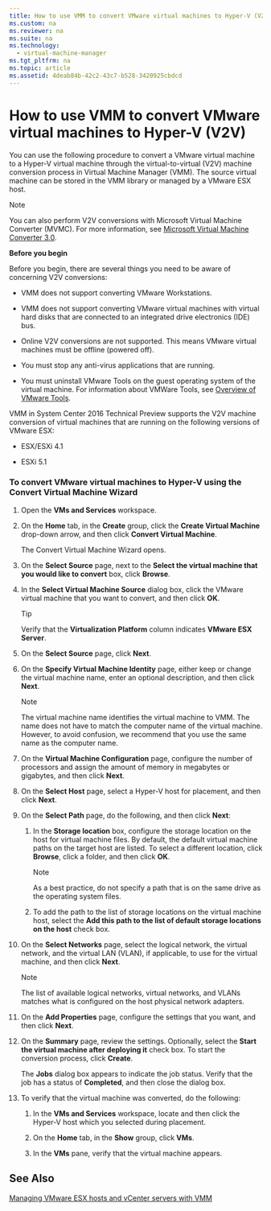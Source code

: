 ```yaml
---
title: How to use VMM to convert VMware virtual machines to Hyper-V (V2V)
ms.custom: na
ms.reviewer: na
ms.suite: na
ms.technology: 
  - virtual-machine-manager
ms.tgt_pltfrm: na
ms.topic: article
ms.assetid: 4deab84b-42c2-43c7-b528-3420925cbdcd
---
```

# How to use VMM to convert VMware virtual machines to Hyper-V (V2V)
You can use the following procedure to convert a VMware virtual machine to a Hyper\-V virtual machine through the virtual\-to\-virtual \(V2V\) machine conversion process in Virtual Machine Manager \(VMM\). The source virtual machine can be stored in the VMM library or managed by a VMware ESX host.

> [!NOTE]
> You can also perform V2V conversions with Microsoft Virtual Machine Converter \(MVMC\). For more information, see [Microsoft Virtual Machine Converter 3.0](http://technet.microsoft.com/library/dn873998.aspx).

**Before you begin**

Before you begin, there are several things you need to be aware of concerning V2V conversions:

-   VMM does not support converting VMware Workstations.

-   VMM does not support converting VMware virtual machines with virtual hard disks that are connected to an integrated drive electronics \(IDE\) bus.

-   Online V2V conversions are not supported. This means VMware virtual machines must be offline \(powered off\).

-   You must stop any anti\-virus applications that are running.

-   You must uninstall VMware Tools on the guest operating system of the virtual machine. For information about VMWare Tools, see [Overview of VMware Tools](http://kb.vmware.com/selfservice/microsites/search.do?language=en_US&cmd=displayKC&externalId=340).

VMM in System Center 2016 Technical Preview supports the V2V machine conversion of virtual machines that are running on the following versions of VMware ESX:

-   ESX\/ESXi 4.1

-   ESXi 5.1

### To convert VMware virtual machines to Hyper\-V using the Convert Virtual Machine Wizard

1.  Open the **VMs and Services** workspace.

2.  On the **Home** tab, in the **Create** group, click the **Create Virtual Machine** drop\-down arrow, and then click **Convert Virtual Machine**.

    The Convert Virtual Machine Wizard opens.

3.  On the **Select Source** page, next to the **Select the virtual machine that you would like to convert** box, click **Browse**.

4.  In the **Select Virtual Machine Source** dialog box, click the VMware virtual machine that you want to convert, and then click **OK**.

    > [!TIP]
    > Verify that the **Virtualization Platform** column indicates **VMware ESX Server**.

5.  On the **Select Source** page, click **Next**.

6.  On the **Specify Virtual Machine Identity** page, either keep or change the virtual machine name, enter an optional description, and then click **Next**.

    > [!NOTE]
    > The virtual machine name identifies the virtual machine to VMM. The name does not have to match the computer name of the virtual machine. However, to avoid confusion, we recommend that you use the same name as the computer name.

7.  On the **Virtual Machine Configuration** page, configure the number of processors and assign the amount of memory in megabytes or gigabytes, and then click **Next**.

8.  On the **Select Host** page, select a Hyper\-V host for placement, and then click **Next**.

9. On the **Select Path** page, do the following, and then click **Next**:

    1.  In the **Storage location** box, configure the storage location on the host for virtual machine files. By default, the default virtual machine paths on the target host are listed. To select a different location, click **Browse**, click a folder, and then click **OK**.

        > [!NOTE]
        > As a best practice, do not specify a path that is on the same drive as the operating system files.

    2.  To add the path to the list of storage locations on the virtual machine host, select the **Add this path to the list of default storage locations on the host** check box.

10. On the **Select Networks** page, select the logical network, the virtual network, and the virtual LAN \(VLAN\), if applicable, to use for the virtual machine, and then click **Next**.

    > [!NOTE]
    > The list of available logical networks, virtual networks, and VLANs matches what is configured on the host physical network adapters.

11. On the **Add Properties** page, configure the settings that you want, and then click **Next**.

12. On the **Summary** page, review the settings. Optionally, select the **Start the virtual machine after deploying it** check box. To start the conversion process, click **Create**.

    The **Jobs** dialog box appears to indicate the job status. Verify that the job has a status of **Completed**, and then close the dialog box.

13. To verify that the virtual machine was converted, do the following:

    1.  In the **VMs and Services** workspace, locate and then click the Hyper\-V host which you selected during placement.

    2.  On the **Home** tab, in the **Show** group, click **VMs**.

    3.  In the **VMs** pane, verify that the virtual machine appears.

## See Also
[Managing VMware ESX hosts and vCenter servers with VMM](Managing-VMware-ESX-hosts-and-vCenter-servers-with-VMM.md)


